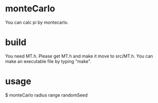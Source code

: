 # monteCarlo
You can calc pi by montecarlo.

# build
You need MT.h.
Please get MT.h and make it move to src/MT.h.
You can make an executable file by typing "make".

# usage
$ monteCarlo radius range randomSeed
